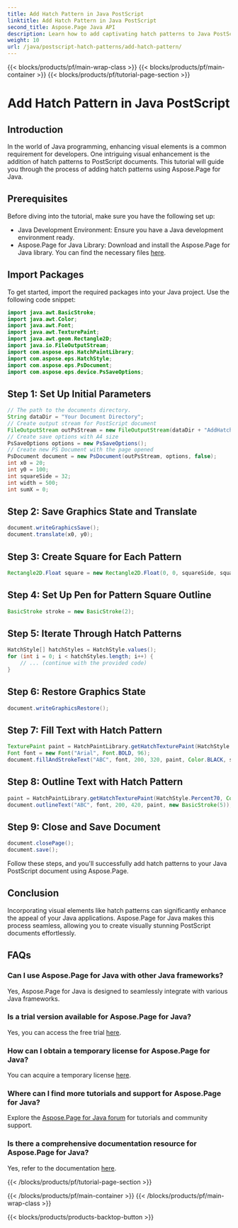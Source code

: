 ```yaml
---
title: Add Hatch Pattern in Java PostScript
linktitle: Add Hatch Pattern in Java PostScript
second_title: Aspose.Page Java API
description: Learn how to add captivating hatch patterns to Java PostScript documents using Aspose.Page. Elevate your visual content effortlessly.
weight: 10
url: /java/postscript-hatch-patterns/add-hatch-pattern/
---
```


{{< blocks/products/pf/main-wrap-class >}}
{{< blocks/products/pf/main-container >}}
{{< blocks/products/pf/tutorial-page-section >}}

# Add Hatch Pattern in Java PostScript

## Introduction
In the world of Java programming, enhancing visual elements is a common requirement for developers. One intriguing visual enhancement is the addition of hatch patterns to PostScript documents. This tutorial will guide you through the process of adding hatch patterns using Aspose.Page for Java.
## Prerequisites
Before diving into the tutorial, make sure you have the following set up:
- Java Development Environment: Ensure you have a Java development environment ready.
- Aspose.Page for Java Library: Download and install the Aspose.Page for Java library. You can find the necessary files [here](https://releases.aspose.com/page/java/).
## Import Packages
To get started, import the required packages into your Java project. Use the following code snippet:
```java
import java.awt.BasicStroke;
import java.awt.Color;
import java.awt.Font;
import java.awt.TexturePaint;
import java.awt.geom.Rectangle2D;
import java.io.FileOutputStream;
import com.aspose.eps.HatchPaintLibrary;
import com.aspose.eps.HatchStyle;
import com.aspose.eps.PsDocument;
import com.aspose.eps.device.PsSaveOptions;
```
## Step 1: Set Up Initial Parameters
```java
// The path to the documents directory.
String dataDir = "Your Document Directory";
// Create output stream for PostScript document
FileOutputStream outPsStream = new FileOutputStream(dataDir + "AddHatchPattern_outPS.ps");
// Create save options with A4 size
PsSaveOptions options = new PsSaveOptions();
// Create new PS Document with the page opened
PsDocument document = new PsDocument(outPsStream, options, false);
int x0 = 20;
int y0 = 100;
int squareSide = 32;
int width = 500;
int sumX = 0;
```
## Step 2: Save Graphics State and Translate
```java
document.writeGraphicsSave();
document.translate(x0, y0);
```
## Step 3: Create Square for Each Pattern
```java
Rectangle2D.Float square = new Rectangle2D.Float(0, 0, squareSide, squareSide);
```
## Step 4: Set Up Pen for Pattern Square Outline
```java
BasicStroke stroke = new BasicStroke(2);
```
## Step 5: Iterate Through Hatch Patterns
```java
HatchStyle[] hatchStyles = HatchStyle.values();
for (int i = 0; i < hatchStyles.length; i++) {
    // ... (continue with the provided code)
}
```
## Step 6: Restore Graphics State
```java
document.writeGraphicsRestore();
```
## Step 7: Fill Text with Hatch Pattern
```java
TexturePaint paint = HatchPaintLibrary.getHatchTexturePaint(HatchStyle.DiagonalCross, Color.RED, Color.YELLOW);
Font font = new Font("Arial", Font.BOLD, 96);
document.fillAndStrokeText("ABC", font, 200, 320, paint, Color.BLACK, stroke);
```
## Step 8: Outline Text with Hatch Pattern
```java
paint = HatchPaintLibrary.getHatchTexturePaint(HatchStyle.Percent70, Color.BLUE, Color.WHITE);
document.outlineText("ABC", font, 200, 420, paint, new BasicStroke(5));
```
## Step 9: Close and Save Document
```java
document.closePage();
document.save();
```
Follow these steps, and you'll successfully add hatch patterns to your Java PostScript document using Aspose.Page.
## Conclusion
Incorporating visual elements like hatch patterns can significantly enhance the appeal of your Java applications. Aspose.Page for Java makes this process seamless, allowing you to create visually stunning PostScript documents effortlessly.
## FAQs
### Can I use Aspose.Page for Java with other Java frameworks?
Yes, Aspose.Page for Java is designed to seamlessly integrate with various Java frameworks.
### Is a trial version available for Aspose.Page for Java?
Yes, you can access the free trial [here](https://releases.aspose.com/).
### How can I obtain a temporary license for Aspose.Page for Java?
You can acquire a temporary license [here](https://purchase.aspose.com/temporary-license/).
### Where can I find more tutorials and support for Aspose.Page for Java?
Explore the [Aspose.Page for Java forum](https://forum.aspose.com/c/page/39) for tutorials and community support.
### Is there a comprehensive documentation resource for Aspose.Page for Java?
Yes, refer to the documentation [here](https://reference.aspose.com/page/java/).

{{< /blocks/products/pf/tutorial-page-section >}}

{{< /blocks/products/pf/main-container >}}
{{< /blocks/products/pf/main-wrap-class >}}

{{< blocks/products/products-backtop-button >}}
